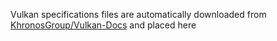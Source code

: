 Vulkan specifications files are automatically downloaded from [KhronosGroup/Vulkan-Docs](https://github.com/KhronosGroup/Vulkan-Docs) and placed here
